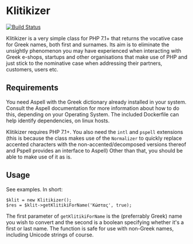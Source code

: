 # Klitikizer

[![Build Status](https://travis-ci.org/cosmix/klitikizer.svg?branch=develop)](https://travis-ci.org/cosmix/klitikizer)

Klitikizer is a very simple class for PHP 7.1+ that returns the vocative case for Greek names, both first and surnames. Its aim is to eliminate the unsightly phenomenon you may have experienced when interacting with Greek e-shops, startups and other organisations that make use of PHP and just stick to the nominative case when addressing their partners, customers, users etc.

## Requirements

You need Aspell with the Greek dictionary already installed in your system. Consult the Aspell documentation for more information about how to do this, depending on your Operating System. The included Dockerfile can help identify dependencies, on linux hosts.

Klitikizer requires PHP 7.1+. You also need the `intl` and `pspell` extensions (this is because the class makes use of the `Normalizer` to quickly replace accented characters with the non-accented/decomposed versions thereof and Pspell provides an interface to Aspell) Other than that, you should be able to make use of it as is.

## Usage

See examples. In short:

```
$klit = new Klitikizer();
$res = $klit->getKlitikiForName('Κώστας', true);
```

The first parameter of `getKlitikiForName` is the (preferrably Greek) name you wish to convert and the second is a boolean specifying whether it's a first or last name. The function is safe for use with non-Greek names, including Unicode strings of course.
